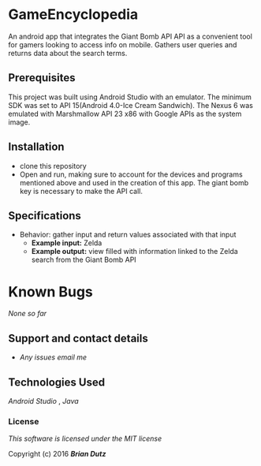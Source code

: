 # GameEncyclopedia

An android app that integrates the Giant Bomb API API as a convenient tool for gamers looking to access info on mobile. Gathers user queries and returns data about the search terms.  

## Prerequisites

This project was built using Android Studio with an emulator. The minimum SDK was set to API 15(Android 4.0-Ice Cream Sandwich). The Nexus 6 was emulated with Marshmallow API 23 x86 with Google APIs as the system image.

## Installation

* clone this repository
* Open and run, making sure to account for the devices and programs mentioned above and used in the creation of this app. The giant bomb key is necessary to make the API call.

## Specifications

* Behavior: gather input and return values associated with that input
  * **Example input:** Zelda
  * **Example output:** view filled with information linked to the Zelda search from the Giant Bomb API

# Known Bugs

_None so far_

## Support and contact details

* _Any issues email me_

## Technologies Used

_Android Studio_ , _Java_

### License

*This software is licensed under the MIT license*

Copyright (c) 2016 **_Brian Dutz_**
